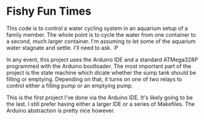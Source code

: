 Fishy Fun Times
========================

This code is to control a water cycling system in an aquarium setup of a family member. The whole point is to cycle the water from one container to a second, much larger container. I'm assuming to let some of the aquarium water stagnate and settle. I'll need to ask. :P

In any event, this project uses the Arduino IDE and a standard ATMega328P programmed with the Arduino bootloader. The most important part of the project is the state machine which dicate whether the sump tank should be filling or emptying. Depending on that, it turns on one of two relays to control either a filling pump or an emptying pump.

This is the first project I've done via the Arduino IDE. It's likely going to be the last. I still prefer having either a larger IDE or a series of Makefiles. The Arduino abstraction is pretty nice however.
